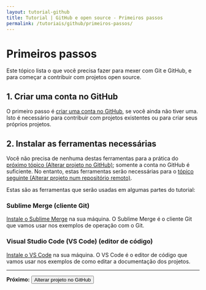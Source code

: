 ```yaml
---
layout: tutorial-github
title: Tutorial | GitHub e open source - Primeiros passos
permalink: /tutoriais/github/primeiros-passos/
---
```


# Primeiros passos

Este tópico lista o que você precisa fazer para mexer com Git e GitHub, e para começar a contribuir com projetos open source.

## 1. Criar uma conta no GitHub

O primeiro passo é [criar uma conta no GitHub](https://github.com/signup), se você ainda não tiver uma. Isto é necessário para contribuir com projetos existentes ou para criar seus próprios projetos.

## 2. Instalar as ferramentas necessárias

<div class="alerta alerta-azul">
    <p>Você não precisa de nenhuma destas ferramentas para a prática do <a href="/tutoriais/github/alterar-github/">próximo tópico (Alterar projeto no GitHub)</a>; somente a conta no GitHub é suficiente. No entanto, estas ferramentas serão necessárias para o <a href="/tutoriais/github/alterar-github/">tópico seguinte (Alterar projeto num repositório remoto)</a>.</p>
</div>

Estas são as ferramentas que serão usadas em algumas partes do tutorial:

### Sublime Merge (cliente Git)

[Instale o Sublime Merge](https://www.sublimemerge.com/) na sua máquina. O Sublime Merge é o cliente Git que vamos usar nos exemplos de operação com o Git.

### Visual Studio Code (VS Code) (editor de código)

[Instale o VS Code](https://code.visualstudio.com/) na sua máquina. O VS Code é o editor de código que vamos usar nos exemplos de como editar a documentação dos projetos.

---

<p class="proxima-unidade"><b>Próximo:</b> <a href="/tutoriais/github/alterar-github/"><button type="button" class="btn btn-dark">Alterar projeto no GitHub</button></a></p>
